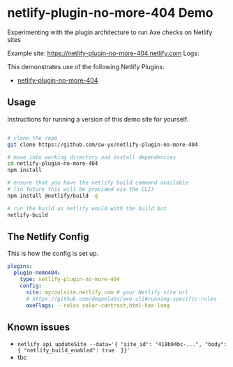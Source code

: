 # netlify-plugin-no-more-404 Demo

Experimenting with the plugin architecture to run Axe checks on Netlify sites

Example site: https://netlify-plugin-no-more-404.netlify.com
Logs: 

This demonstrates use of the following Netlify Plugins:

- [netlify-plugin-no-more-404](https://github.com/sw-yx/netlify-plugin-no-more-404)

## Usage

Instructions for running a version of this demo site for yourself.

```bash

# clone the repo
git clone https://github.com/sw-yx/netlify-plugin-no-more-404

# move into working directory and install dependencies
cd netlify-plugin-no-more-404
npm install

# ensure that you have the netlify build command available
# (in future this will be provided via the CLI)
npm install @netlify/build -g

# run the build as netlify would with the build bot
netlify-build
```

## The Netlify Config

This is how the config is set up.

```yaml
plugins:
  plugin-nomo404:
    type: netlify-plugin-no-more-404
    config:
      site: mycoolsite.netlify.com # your Netlify site url
      # https://github.com/dequelabs/axe-cli#running-specific-rules
      axeFlags: --rules color-contrast,html-has-lang
```

## Known issues

- `netlify api updateSite --data='{ "site_id": "418b94bc-...", "body": { "netlify_build_enabled": true  }}'`
- tbc